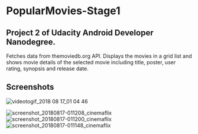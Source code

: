 # PopularMovies-Stage1
## Project 2 of Udacity Android Developer Nanodegree. 
Fetches data from themoviedb.org API. 
Displays the movies in a grid list and shows movie details of the selected movie including title, poster, user rating, synopsis and release date.

## Screenshots
![videotogif_2018 08 17_01 04 46](https://user-images.githubusercontent.com/14100297/44248716-447f9100-a1ba-11e8-835c-e7108522aef7.gif)


![screenshot_20180817-011208_cinemaflix](https://user-images.githubusercontent.com/14100297/44248900-33834f80-a1bb-11e8-9b6a-2fe8ee9eb756.jpg)
![screenshot_20180817-011200_cinemaflix](https://user-images.githubusercontent.com/14100297/44248899-33834f80-a1bb-11e8-8548-70f652de8328.jpg)
![screenshot_20180817-011148_cinemaflix](https://user-images.githubusercontent.com/14100297/44248901-34b47c80-a1bb-11e8-97ab-2b6aa351d946.jpg)
